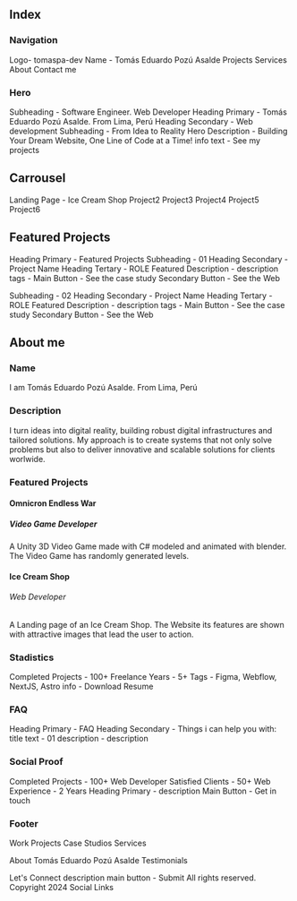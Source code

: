 ## Index

### Navigation

Logo- tomaspa-dev
Name - Tomás Eduardo Pozú Asalde
Projects
Services
About
Contact me

### Hero

Subheading - Software Engineer. Web Developer
Heading Primary - Tomás Eduardo Pozú Asalde. From Lima, Perú
Heading Secondary - Web development
Subheading - From Idea to Reality
Hero Description - Building Your Dream Website, One Line of Code at a Time!
info text - See my projects

## Carrousel

Landing Page - Ice Cream Shop
Project2
Project3
Project4
Project5
Project6

## Featured Projects

Heading Primary - Featured Projects
Subheading - 01
Heading Secondary - Project Name
Heading Tertary - ROLE
Featured Description - description
tags -
Main Button - See the case study
Secondary Button - See the Web

Subheading - 02
Heading Secondary - Project Name
Heading Tertary - ROLE
Featured Description - description
tags -
Main Button - See the case study
Secondary Button - See the Web

## About me

### Name

I am Tomás Eduardo Pozú Asalde. From Lima, Perú

### Description

I turn ideas into digital reality, building robust digital infrastructures and tailored solutions.
My approach is to create systems that not only solve problems but also to deliver innovative and scalable solutions for clients worlwide.

### Featured Projects
#### Omnicron Endless War
##### Video Game Developer
A Unity 3D Video Game made with C# modeled and animated with blender. The Video Game has randomly generated levels.

#### Ice Cream Shop
###### Web Developer
A Landing page of an Ice Cream Shop. The Website its features are shown with attractive images that lead the user to action.

### Stadistics

Completed Projects - 100+
Freelance Years - 5+
Tags - Figma, Webflow, NextJS, Astro
info - Download Resume

### FAQ

Heading Primary - FAQ
Heading Secondary - Things i can help you with:
title text - 01
description - description

### Social Proof

Completed Projects - 100+
Web Developer
Satisfied Clients - 50+
Web Experience - 2 Years
Heading Primary - description
Main Button - Get in touch

### Footer

Work
Projects
Case Studios
Services

About
Tomás Eduardo Pozú Asalde
Testimonials

Let's Connect
description
main button - Submit
All rights reserved. Copyright 2024
Social Links
